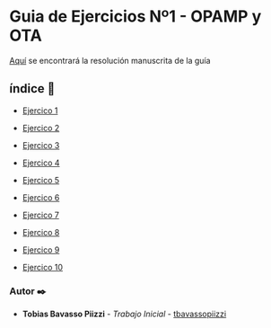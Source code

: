 # Guia de Ejercicios Nº1 - OPAMP y OTA

[Aquí]() se encontrará la resolución manuscrita de la guía

## índice 📌

* [Ejercico 1](https://nbviewer.jupyter.org/urls/gitlab.frba.utn.edu.ar/tbavassopiizzi/tcii/-/raw/master/GuiaTP/TP1/EJ01/ejercicio1.ipynb)

* [Ejercico 2]()

* [Ejercico 3]()

* [Ejercico 4]()

* [Ejercico 5]()

* [Ejercico 6]()

* [Ejercico 7]()

* [Ejercico 8]()

* [Ejercico 9]()

* [Ejercico 10]()



### Autor ✒️
* **Tobias Bavasso Piizzi** - *Trabajo Inicial* - [tbavassopiizzi](https://gitlab.frba.utn.edu.ar/tbavassopiizzi)
